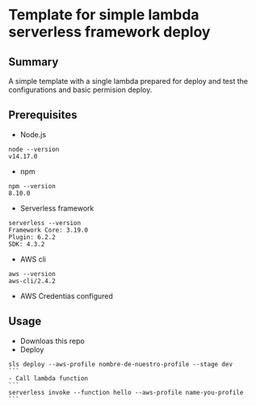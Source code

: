 # Template for simple lambda serverless framework deploy

## Summary
A simple template with a single lambda prepared for deploy and test the configurations and basic permision deploy.

## Prerequisites


- Node.js
```
node --version    
v14.17.0
```

- npm
```
npm --version
8.10.0
```

- Serverless framework
```
serverless --version
Framework Core: 3.19.0
Plugin: 6.2.2
SDK: 4.3.2
```

- AWS cli
```
aws --version
aws-cli/2.4.2 
```
- AWS Credentias configured

## Usage

- Downloas this repo 
- Deploy
````
sls deploy --aws-profile nombre-de-nuestro-profile --stage dev
```
- Call lambda function
```
serverless invoke --function hello --aws-profile name-you-profile
```

